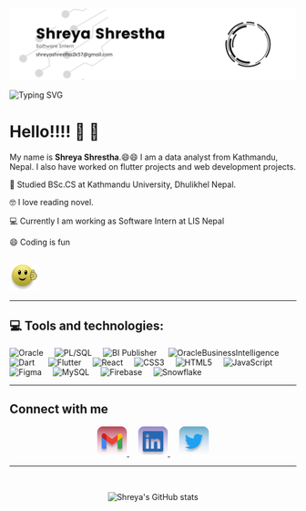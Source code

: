 <img src="CoverImage.png"/>
<br/>

![Typing SVG](https://readme-typing-svg.demolab.com/?font=Exo&size=24&color=DD0B78&lines=Hello,+I+am+Shreya+Shrestha;Welcome+to+my+profile+!!!)

# Hello!!!! :wave: :wave:

My name is **Shreya Shrestha**.:smile::smile: I am a data analyst from Kathmandu, Nepal. I also have  worked on flutter projects and web development projects.

:book: Studied BSc.CS at Kathmandu University, Dhulikhel Nepal.

:nerd_face: I love reading novel.

:computer: Currently I am working as Software Intern at LIS Nepal

:smile: Coding is fun
<br/>
<br/>

![Coding](Bagdes/emoji/Have%20fun.png) 

<hr/>

## :computer: Tools and technologies: 

![Oracle](https://img.shields.io/badge/Oracle-%2320232a?style=for-the-badge&logo=Oracle&logoColor=white) 
 &nbsp;&nbsp;&nbsp;&nbsp;![PL/SQL](https://img.shields.io/badge/PL/SQL-%2320232a?style=for-the-badge&logo=oracle&logoColor=white) &nbsp;&nbsp;&nbsp;&nbsp;![BI Publisher](https://img.shields.io/badge/BIPublisher-%2320232a?style=for-the-badge&logo=oracle&logoColor=white) &nbsp;&nbsp;&nbsp;&nbsp;![OracleBusinessIntelligence](https://img.shields.io/badge/OBIEE-%2320232a?style=for-the-badge&logo=oracle&logoColor=white) &nbsp;&nbsp;&nbsp;&nbsp;![Dart](https://img.shields.io/badge/dart-%2320232a.svg?style=for-the-badge&logo=dart&logoColor=%2361DAFB) &nbsp;&nbsp;&nbsp;&nbsp; ![Flutter](https://img.shields.io/badge/Flutter-%2320232a.svg?style=for-the-badge&logo=Flutter&logoColor=%2361DAFB) &nbsp;&nbsp;&nbsp;&nbsp;![React](https://img.shields.io/badge/react-%2320232a.svg?style=for-the-badge&logo=react&logoColor=%2361DAFB) &nbsp;&nbsp;&nbsp;&nbsp;![CSS3](https://img.shields.io/badge/css3-%2320232a.svg?style=for-the-badge&logo=css3&logoColor=1572B6) &nbsp;&nbsp;&nbsp;&nbsp;![HTML5](https://img.shields.io/badge/html5-%2320232a.svg?style=for-the-badge&logo=html5&logoColor=%23E34F26) &nbsp;&nbsp;&nbsp;&nbsp;![JavaScript](https://img.shields.io/badge/javascript-%2320232a.svg?style=for-the-badge&logo=javascript&logoColor=%23F7DF1E) &nbsp;&nbsp;&nbsp;&nbsp;![Figma](https://img.shields.io/badge/Figma-%2320232a?style=for-the-badge&logo=figma&logoColor=FF61F6) &nbsp;&nbsp;&nbsp;&nbsp;![MySQL](https://img.shields.io/badge/MySQL-%2320232a?style=for-the-badge&logo=mysql&logoColor=%2361DAFB) &nbsp;&nbsp;&nbsp;&nbsp;![Firebase](https://img.shields.io/badge/Firebase-%2320232a?style=for-the-badge&logo=firebase&logoColor=yellow) &nbsp;&nbsp;&nbsp;&nbsp;![Snowflake](https://img.shields.io/badge/Snowflake-%2320232a?style=for-the-badge&logo=snowflake&logoColor=%2361DAFB) 

<hr/>

<!-- Contact -->

## Connect with me

<div align="center">
    <a href="mailto:shreya2057@gmail.com">
        <img src="Badges/../Bagdes/contacts/Gmail.png"/>
    </a>
    &nbsp; &nbsp;
    <a href="https://www.linkedin.com/in/iamshreyastha/">
        <img src="Badges/../Bagdes/contacts/LinkedIn.png"/>
    </a>
    &nbsp; &nbsp;
    <a href="https://twitter.com/iamshreyastha" class="items">
        <img src="Badges/../Bagdes/contacts/Twitter.png"/>
    </a>
</div>

 <hr/>

 <br/>

 <div align="center">

 ![Shreya's GitHub stats](https://github-readme-stats.vercel.app/api?username=shreya2057&hide=stars,issues&show_icons=true&theme=radical)
 </div>